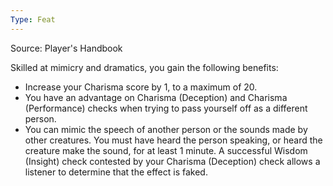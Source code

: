 ```yaml
---
Type: Feat
---
```

Source: Player's Handbook

Skilled at mimicry and dramatics, you gain the following benefits:

- Increase your Charisma score by 1, to a maximum of 20.
- You have an advantage on Charisma (Deception) and Charisma (Performance) checks when trying to pass yourself off as a different person.
- You can mimic the speech of another person or the sounds made by other creatures. You must have heard the person speaking, or heard the creature make the sound, for at least 1 minute. A successful Wisdom (Insight) check contested by your Charisma (Deception) check allows a listener to determine that the effect is faked.